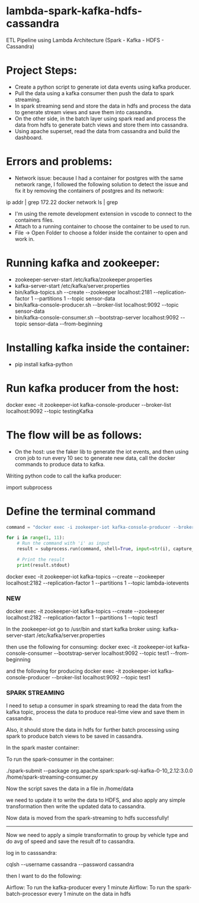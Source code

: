 # lambda-spark-kafka-hdfs-cassandra
ETL Pipeline using Lambda Architecture (Spark - Kafka - HDFS - Cassandra)

# Project Steps:

* Create a python script to generate iot data events using kafka producer.
* Pull the data using a kafka consumer then push the data to spark streaming.
* In spark streaming send and store the data in hdfs and process the data to generate stream views
and save them into cassandra.
* On the other side, in the batch layer using spark read and process the data from hdfs to generate batch views and store them into cassandra.
* Using apache superset, read the data from cassandra and build the dashboard.



# Errors and problems:

* Network issue: because I had a container for postgres with the same network range, I followed the following solution to detect the issue and fix it by removing the containers of postgres and its network:

ip addr | grep 172.22
docker network ls | grep <container-id>


* I'm using the remote development extension in vscode to connect to the containers files.
* Attach to a running container to choose the container to be used to run.
* File -> Open Folder to choose a folder inside the container to open and work in.


# Running kafka and zookeeper:

* zookeeper-server-start /etc/kafka/zookeeper.properties
* kafka-server-start /etc/kafka/server.properties
* bin/kafka-topics.sh --create --zookeeper localhost:2181 --replication-factor 1 --partitions 1 --topic sensor-data
* bin/kafka-console-producer.sh --broker-list localhost:9092 --topic sensor-data
* bin/kafka-console-consumer.sh --bootstrap-server localhost:9092 --topic sensor-data --from-beginning


# Installing kafka inside the container:
* pip install kafka-python

# Run kafka producer from the host:

docker exec -it zookeeper-iot kafka-console-producer --broker-list localhost:9092 --topic testingKafka


# The flow will be as follows:
* On the host: use the faker lib to generate the iot events, and then using cron job to run every 10 sec to generate new data, call the docker commands to produce data to kafka.

Writing python code to call the kafka producer:

import subprocess

# Define the terminal command
```python
command = "docker exec -i zookeeper-iot kafka-console-producer --broker-list localhost:9092 --topic testingKafka"

for i in range(1, 11):
    # Run the command with 'i' as input
    result = subprocess.run(command, shell=True, input=str(i), capture_output=True, text=True)

    # Print the result
    print(result.stdout)
```

docker exec -it zookeeper-iot kafka-topics --create --zookeeper localhost:2182 --replication-factor 1 --partitions 1 
--topic lambda-iotevents



### NEW

docker exec -it zookeeper-iot kafka-topics --create --zookeeper localhost:2182 --replication-factor 1 --partitions 1 --topic test1

In the zookeeper-iot
go to /usr/bin and start kafka broker using: kafka-server-start /etc/kafka/server.properties

then use the following for consuming:
docker exec -it zookeeper-iot kafka-console-consumer --bootstrap-server localhost:9092 --topic test1 --from-beginning

and the following for producing
docker exec -it zookeeper-iot kafka-console-producer --broker-list localhost:9092 --topic test1


### SPARK STREAMING

I need to setup a consumer in spark streaming to read the data from the kafka topic, process the data to produce real-time view and save them in cassandra.

Also, it should store the data in hdfs for further batch processing using spark to produce batch views to be saved in cassandra.


In the spark master container:

To run the spark-consumer in the container:

./spark-submit --package org.apache.spark:spark-sql-kafka-0-10_2.12:3.0.0 /home/spark-streaming-consumer.py

Now the script saves the data in a file in /home/data

we need to update it to write the data to HDFS, and also apply any simple transformation then write the updated data to cassandra.

Now data is moved from the spark-streaming to hdfs successfully!


-------------------------------------------

Now we need to apply a simple transformatin to group by vehicle type and do avg of speed and save the result df to cassandra.

log in to casssandra:

cqlsh --username cassandra --password cassandra




then I want to do the following:

Airflow: To run the kafka-producer every 1 minute
Airflow: To run the spark-batch-processor every 1 minute on the data in hdfs
